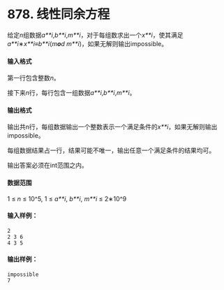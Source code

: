 # 878. 线性同余方程

给定*n*组数据*a**i*,*b**i*,*m**i*，对于每组数求出一个*x**i*，使其满足*a**i*∗*x**i*≡*b**i*(*m**o**d* *m**i*)，如果无解则输出impossible。

#### 输入格式

第一行包含整数*n*。

接下来*n*行，每行包含一组数据*a**i*,*b**i*,*m**i*。

#### 输出格式

输出共n行，每组数据输出一个整数表示一个满足条件的*x**i*，如果无解则输出impossible。

每组数据结果占一行，结果可能不唯一，输出任意一个满足条件的结果均可。

输出答案必须在int范围之内。

#### 数据范围

1 ≤ *n* ≤ 10^5,
1 ≤ *a**i*, *b**i*, *m**i* ≤ 2∗10^9

#### 输入样例：

```
2
2 3 6
4 3 5
```

#### 输出样例：

```
impossible
7
```